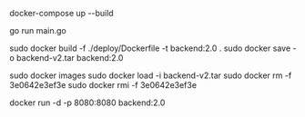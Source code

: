 
docker-compose up --build

go run main.go

sudo docker build -f ./deploy/Dockerfile -t backend:2.0 .
sudo docker save -o backend-v2.tar backend:2.0

sudo docker images
sudo docker load -i backend-v2.tar 
sudo docker rm -f 3e0642e3ef3e
sudo docker rmi -f 3e0642e3ef3e

docker run -d -p 8080:8080 backend:2.0
